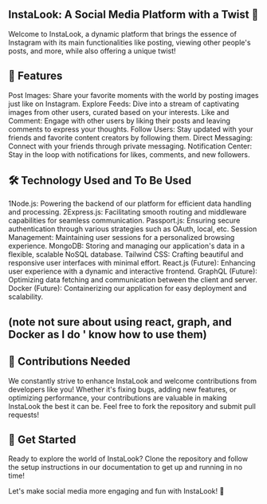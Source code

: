 
## InstaLook: A Social Media Platform with a Twist 📸
Welcome to InstaLook, a dynamic platform that brings the essence of Instagram with its main functionalities like posting, viewing other people's posts, and more, while also offering a unique twist!

## 🚀 Features

Post Images: Share your favorite moments with the world by posting images just like on Instagram.
Explore Feeds: Dive into a stream of captivating images from other users, curated based on your interests.
Like and Comment: Engage with other users by liking their posts and leaving comments to express your thoughts.
Follow Users: Stay updated with your friends and favorite content creators by following them.
Direct Messaging: Connect with your friends through private messaging.
Notification Center: Stay in the loop with notifications for likes, comments, and new followers.


## 🛠️ Technology Used and To Be Used

1Node.js: Powering the backend of our platform for efficient data handling and processing.
2Express.js: Facilitating smooth routing and middleware capabilities for seamless communication.
Passport.js: Ensuring secure authentication through various strategies such as OAuth, local, etc.
Session Management: Maintaining user sessions for a personalized browsing experience.
MongoDB: Storing and managing our application's data in a flexible, scalable NoSQL database.
Tailwind CSS: Crafting beautiful and responsive user interfaces with minimal effort.
React.js (Future): Enhancing user experience with a dynamic and interactive frontend.
GraphQL (Future): Optimizing data fetching and communication between the client and server.
Docker (Future): Containerizing our application for easy deployment and scalability.
## (note not sure about using react, graph, and Docker as I do ' know how to use them)


## 🤝 Contributions Needed

We constantly strive to enhance InstaLook and welcome contributions from developers like you! Whether it's fixing bugs, adding new features, or optimizing performance, your contributions are valuable in making InstaLook the best it can be. Feel free to fork the repository and submit pull requests!

## 🔗 Get Started

Ready to explore the world of InstaLook? Clone the repository and follow the setup instructions in our documentation to get up and running in no time!

Let's make social media more engaging and fun with InstaLook! 🎉




